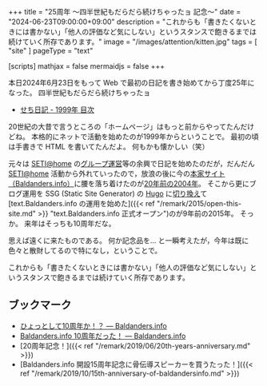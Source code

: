 +++
title = "25周年 〜四半世紀もだらだら続けちゃったョ 記念〜"
date =  "2024-06-23T09:00:00+09:00"
description = "これからも「書きたくないときには書かない」「他人の評価など気にしない」というスタンスで飽きるまでは続けていく所存であります。"
image = "/images/attention/kitten.jpg"
tags = [ "site" ]
pageType = "text"

[scripts]
  mathjax = false
  mermaidjs = false
+++

本日2024年6月23日をもって Web で最初の日記を書き始めてから丁度25年になった。
四半世紀もだらだら続けちゃったョ

- [せち日記 - 1999年 目次](https://baldanders.info/spiegel/log/nikki-s/1999.html)

20世紀の大昔で言うところの「ホームページ」はもっと前からやってたんだけどね。
本格的にネットで活動を始めたのが1999年からということで。
最初の頃は手書きで HTML を書いてたんだよ。
何もかも懐かしい（笑）

元々は [SETI@home] の[グループ運営](https://huaa.baldanders.info/ "Club-HUAA サポートページ")等の余興で日記を始めたのだが，だんだん [SETI@home] 活動から外れていったので，放浪の後に今の[本家サイト（Baldanders.info）](https://baldanders.info/ "Baldanders.info")に腰を落ち着けたのが[20年前の2004年](https://baldanders.info/blog/000005/ "Baldanders.info 正式オープン -- 戯れ言++")。
そこから更にブログ運用を SSG (Static Site Generator) の [Hugo] に[切り換え](https://baldanders.info/blog/000872/ "ブログ機能移転のお知らせ")て [text.Baldanders.info の運用を始めた]({{< ref "/remark/2015/open-this-site.md" >}} "text.Baldanders.info 正式オープン")のが9年前の2015年。
そっか。
来年はそっちも10周年だな。

思えば遠くに来たものである。
何か記念品を... と一瞬考えたが，今年は既に色々と散財してるので特になし，ということで。

これからも「書きたくないときには書かない」「他人の評価など気にしない」というスタンスで飽きるまでは続けていく所存であります。

## ブックマーク

- [ひょっとして10周年か！？ — Baldanders.info](https://baldanders.info/blog/000428/)
- [Baldanders.info 10周年だった！ — Baldanders.info](https://baldanders.info/blog/000764/)
- [20周年記念！]({{< ref "/remark/2019/06/20th-years-anniversary.md" >}})
- [Baldanders.info 開設15周年記念に骨伝導スピーカーを買うたった！]({{< ref "/remark/2019/10/15th-anniversary-of-baldandersinfo.md" >}})

[SETI@home]: https://setiathome.berkeley.edu/
[Hugo]: https://gohugo.io/ "The world’s fastest framework for building websites | Hugo"
